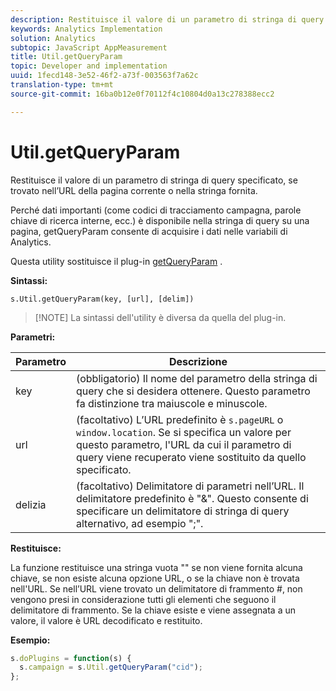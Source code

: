 ```yaml
---
description: Restituisce il valore di un parametro di stringa di query specificato, se trovato nell’URL della pagina corrente o nella stringa fornita.
keywords: Analytics Implementation
solution: Analytics
subtopic: JavaScript AppMeasurement
title: Util.getQueryParam
topic: Developer and implementation
uuid: 1fecd148-3e52-46f2-a73f-003563f7a62c
translation-type: tm+mt
source-git-commit: 16ba0b12e0f70112f4c10804d0a13c278388ecc2

---
```



# Util.getQueryParam

Restituisce il valore di un parametro di stringa di query specificato, se trovato nell’URL della pagina corrente o nella stringa fornita.

Perché dati importanti (come codici di tracciamento campagna, parole chiave di ricerca interne, ecc.) è disponibile nella stringa di query su una pagina, getQueryParam consente di acquisire i dati nelle variabili di Analytics.

Questa utility sostituisce il plug-in [getQueryParam](/help/implement/js-implementation/plugins/getqueryparam.md) .

**Sintassi:**

```
s.Util.getQueryParam(key, [url], [delim])
```

> [!NOTE] La sintassi dell'utility è diversa da quella del plug-in.

**Parametri:**

| Parametro | Descrizione |
|---|---|
| key | (obbligatorio) Il nome del parametro della stringa di query che si desidera ottenere. Questo parametro fa distinzione tra maiuscole e minuscole. |
| url | (facoltativo) L’URL predefinito è `s.pageURL` o `window.location`. Se si specifica un valore per questo parametro, l'URL da cui il parametro di query viene recuperato viene sostituito da quello specificato. |
| delizia | (facoltativo) Delimitatore di parametri nell’URL. Il delimitatore predefinito è "&amp;". Questo consente di specificare un delimitatore di stringa di query alternativo, ad esempio ";". |

**Restituisce:**

La funzione restituisce una stringa vuota "" se non viene fornita alcuna chiave, se non esiste alcuna opzione URL, o se la chiave non è trovata nell'URL. Se nell’URL viene trovato un delimitatore di frammento #, non vengono presi in considerazione tutti gli elementi che seguono il delimitatore di frammento. Se la chiave esiste e viene assegnata a un valore, il valore è URL decodificato e restituito.

**Esempio:**

```js
s.doPlugins = function(s) { 
  s.campaign = s.Util.getQueryParam("cid"); 
};
```

